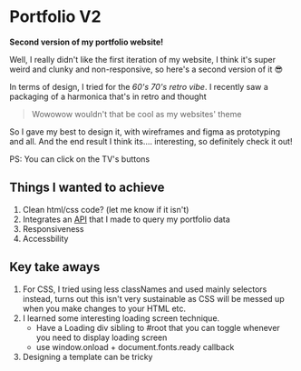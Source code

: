 # Portfolio V2

**Second version of my portfolio website!**

Well, I really didn't like the first iteration of my website, I think it's super weird and clunky and non-responsive, so here's a second version of it 😎

In terms of design, I tried for the _60's 70's retro vibe_. I recently saw a packaging of a harmonica that's in retro and thought

> Wowowow wouldn't that be cool as my websites' theme

So I gave my best to design it, with wireframes and figma as prototyping and all. And the end result I think its.... interesting, so definitely check it out!

PS: You can click on the TV's buttons

## Things I wanted to achieve

1. Clean html/css code? (let me know if it isn't)
2. Integrates an [API](https://github.com/LefanTan/portfoliov2-server) that I made to query my portfolio data
3. Responsiveness
4. Accessbility

## Key take aways

1. For CSS, I tried using less classNames and used mainly selectors instead, turns out this isn't very sustainable as CSS will be messed up when you make changes to your HTML etc.
2. I learned some interesting loading screen technique.
   - Have a Loading div sibling to #root that you can toggle whenever you need to display loading screen
   - use window.onload + document.fonts.ready callback
3. Designing a template can be tricky 
